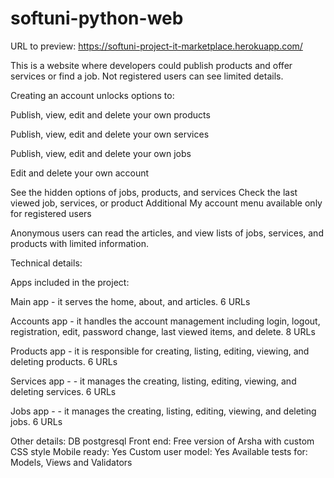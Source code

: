 # softuni-python-web
URL to preview: https://softuni-project-it-marketplace.herokuapp.com/

This is a website where developers could publish products and offer services or find a job. Not registered users can see limited details.

Creating an account unlocks options to:

Publish, view, edit and delete your own products

Publish, view, edit and delete your own services

Publish, view, edit and delete your own jobs

Edit and delete your own account

See the hidden options of jobs, products, and services
Check the last viewed job, services, or product 
Additional My account menu available only for registered users

Anonymous users can read the articles, and view lists of jobs, services, and products with limited information. 

Technical details:

Apps included in the project:

Main app - it serves the home, about, and articles. 6 URLs

Accounts app - it handles the account management including login, logout, registration, edit, password change, last viewed items, and delete. 8 URLs

Products app - it is responsible for creating, listing, editing, viewing, and deleting products. 6 URLs

Services app -  - it manages the creating, listing, editing, viewing, and deleting services. 6 URLs

Jobs app -  - it manages the creating, listing, editing, viewing, and deleting jobs. 6 URLs

Other details:
DB postgresql
Front end: Free version of Arsha with custom CSS style
Mobile ready: Yes
Custom user model: Yes
Available tests for: Models, Views and Validators

